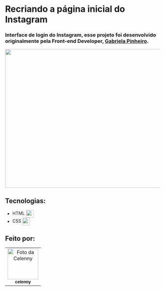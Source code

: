 # Recriando a página inicial do Instagram 
 ###  Interface de login do Instagram, esse projeto foi desenvolvido originalmente pela Front-end Developer, [Gabriela Pinheiro](https://github.com/SpruceGabriela).

<p align="center">
  <img width="700" height="450" src="https://user-images.githubusercontent.com/70456452/103835017-d6c2b100-5063-11eb-85a7-8c876c1615f7.png">
</p>

## Tecnologias:

- HTML <img align="center" height="25" src="https://cdn-icons-png.flaticon.com/512/732/732212.png">
- CSS <img align="center" height="25" src="https://cdn4.iconfinder.com/data/icons/iconsimple-programming/512/css-512.png">

## Feito por:
<table>
  <tr>
    <td align="center">
      <a href="#">
        <img src="https://avatars.githubusercontent.com/celenny" width="100px;" alt="Foto da Celenny"/><br>
        <sub>
          <b>celenny</b>
        </sub>
      </a>
    </td>
  </tr>
</table>
